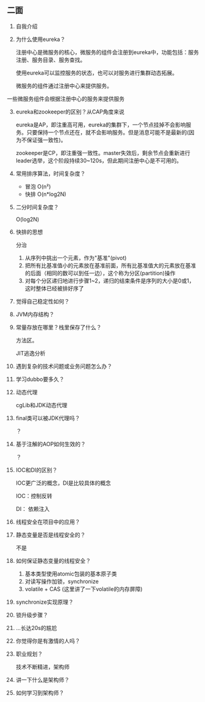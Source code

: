 ## 二面

1. 自我介绍

2. 为什么使用eureka？

   注册中心是微服务的核心，微服务的组件会注册到eureka中，功能包括：服务注册、服务目录、服务查找。

   使用eureka可以监控服务的状态，也可以对服务进行集群动态拓展。

   微服务的组件通过注册中心来提供服务。	

一些微服务组件会根据注册中心的服务来提供服务

3. eureka和zookeeper的区别？从CAP角度来说

   eureka是AP，即注重高可用，eureka的集群下，一个节点挂掉不会影响服务。只要保持一个节点还在，就不会影响服务。但是消息可能不是最新的(因为不保证强一致性)。

   zookeeper是CP，即注重强一致性。master失效后，剩余节点会重新进行leader选举，这个阶段持续30~120s，但此期间注册中心是不可用的。

4. 常用排序算法，时间复杂度？

   - 冒泡 O(n²)
   - 快排 O(n*log2N)

5. 二分时间复杂度？

   O(log2N)

6. 快排的思想

   分治

   1. 从序列中挑出一个元素，作为"基准"(pivot)
   2. 把所有比基准值小的元素放在基准前面，所有比基准值大的元素放在基准的后面（相同的数可以到任一边），这个称为分区(partition)操作
   3. 对每个分区递归地进行步骤1~2，递归的结束条件是序列的大小是0或1，这时整体已经被排好序了

7. 觉得自己稳定性如何？

8. JVM内存结构？

9. 常量存放在哪里？栈里保存了什么？

   方法区。

   JIT逃逸分析

10. 遇到复杂的技术问题或业务问题怎么办？

11. 学习dubbo要多久？

12. 动态代理

    cgLib和JDK动态代理

13. final类可以被JDK代理吗？

    ？

14. 基于注解的AOP如何生效的？

    ？

15. IOC和DI的区别？

    IOC更广泛的概念，DI是比较具体的概念

    IOC：控制反转

    DI： 依赖注入

16. 线程安全在项目中的应用？

17. 静态变量是否是线程安全的？

    不是

18. 如何保证静态变量的线程安全？

    1. 基本类型使用atomic包装的基本原子类
    2. 对读写操作加锁，synchronize
    3. volatile + CAS (这里讲了一下volatile的内存屏障)

19. synchronize实现原理？

20. 锁升级步骤？

21. ...长达20s的尴尬

22. 你觉得你是有激情的人吗？

23. 职业规划？

    技术不断精进，架构师

24. 讲一下什么是架构师？

25. 如何学习到架构师？